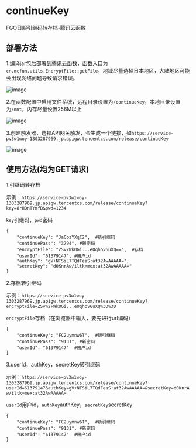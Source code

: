 # continueKey
FGO日服引继码转存档-腾讯云函数
## 部署方法
1.编译jar包后部署到腾讯云函数，函数入口为```cn.mcfun.utils.EncryptFile::getFile```，地域尽量选择日本地区，大陆地区可能会出现网络问题导致请求错误。

![image](https://user-images.githubusercontent.com/75831884/168506391-43212a58-d613-48f6-bd94-0f7eb81aa935.png)

2.在函数配置中启用文件系统，远程目录设置为```/continueKey```，本地目录设置为```/mnt```，内存尽量设置256M以上

![image](https://user-images.githubusercontent.com/75831884/168506850-a2a6e7f9-6b88-4cad-976d-ebcd06e2e7a6.png)

3.创建触发器，选择API网关触发，会生成一个链接，如```https://service-pv3w1woy-1303287969.jp.apigw.tencentcs.com/release/continueKey```

![image](https://user-images.githubusercontent.com/75831884/168507346-9eb831ed-de00-4805-a159-f632debd2e52.png)

## 使用方法(均为GET请求)
1.引继码转存档

示例：```https://service-pv3w1woy-1303287969.jp.apigw.tencentcs.com/release/continueKey?key=8rHQnTYmfB&pwd=1234```

```key```引继码，```pwd```密码

```
{
	"continueKey": "JaGbzYXqC2",  #新引继码
	"continuePass": "3794", #新密码
	"encryptFile": "ZSv/WkOGi...eOqhov6uXQ==",  #存档
	"userId": "61379147", #用户id
	"authKey": "gV+NTSiL7TQdFeaS:at32AwAAAAA=",
	"secretKey": "d0KnrAw/iltk+mex:at32AwAAAAA="
}
```

2.存档转引继码

示例：```https://service-pv3w1woy-1303287969.jp.apigw.tencentcs.com/release/continueKey?encryptFile=ZSv%2FWkOGi...eOqhov6uXQ%3D%3D```

```encryptFile```存档（在浏览器中输入，要先进行url编码）

```
{
	"continueKey": "FC2uymnw6T",  #新引继码
	"continuePass": "9131", #新密码
	"userId": "61379147"  #用户id
}
```

3.userId，authKey，secretKey转引继码

示例：```https://service-pv3w1woy-1303287969.jp.apigw.tencentcs.com/release/continueKey?userId=61379147&authKey=gV+NTSiL7TQdFeaS:at32AwAAAAA=&secretKey=d0KnrAw/iltk+mex:at32AwAAAAA=```

```userId```用户id，```authKey```authKey，```secretKey```secretKey

```
{
	"continueKey": "FC2uymnw6T",  #新引继码
	"continuePass": "9131", #新密码
	"userId": "61379147"  #用户id
}
```
